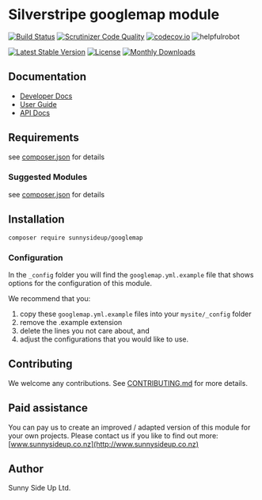 # Silverstripe googlemap module
[![Build Status](https://travis-ci.org/sunnysideup/silverstripe-googlemap.svg?branch=master)](https://travis-ci.org/sunnysideup/silverstripe-googlemap)
[![Scrutinizer Code Quality](https://scrutinizer-ci.com/g/sunnysideup/silverstripe-googlemap/badges/quality-score.png?b=master)](https://scrutinizer-ci.com/g/sunnysideup/silverstripe-googlemap/?branch=master)
[![codecov.io](https://codecov.io/github/sunnysideup/silverstripe-googlemap/coverage.svg?branch=master)](https://codecov.io/github/sunnysideup/silverstripe-googlemap?branch=master)
![helpfulrobot](https://helpfulrobot.io/sunnysideup/googlemap/badge)

[![Latest Stable Version](https://poser.pugx.org/sunnysideup/googlemap/version)](https://packagist.org/packages/sunnysideup/googlemap)
[![License](https://poser.pugx.org/sunnysideup/googlemap/license)](https://packagist.org/packages/sunnysideup/googlemap)
[![Monthly Downloads](https://poser.pugx.org/sunnysideup/googlemap/d/monthly)](https://packagist.org/packages/sunnysideup/googlemap)


## Documentation



 * [Developer Docs](docs/en/INDEX.md)
 * [User Guide](docs/en/userguide.md)
 * [API Docs](http://docs.ssmods.com/sunnysideup/googlemap)

## Requirements



see [composer.json](composer.json) for details

### Suggested Modules



see [composer.json](composer.json) for details


## Installation


```
composer require sunnysideup/googlemap
```

### Configuration



In the `_config` folder you will find the `googlemap.yml.example`
file that shows options for the configuration of this module.

We recommend that you:

  1. copy these `googlemap.yml.example` files into your
`mysite/_config` folder
  2. remove the .example extension
  3. delete the lines you not care about, and
  4. adjust the configurations that you would like to use.


## Contributing



We welcome any contributions. See [CONTRIBUTING.md](CONTRIBUTING.md) for more details.

## Paid assistance



You can pay us to create an improved / adapted version of this module for your own projects.  Please contact us if you like to find out more: [www.sunnysideup.co.nz](http://www.sunnysideup.co.nz)

## Author



Sunny Side Up Ltd.
